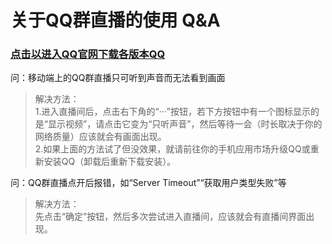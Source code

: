 # 关于QQ群直播的使用 Q&A
### [点击以进入QQ官网下载各版本QQ](https://im.qq.com/)  
  
问：移动端上的QQ群直播只可听到声音而无法看到画面
>解决方法：  
>1.进入直播间后，点击右下角的“···”按钮，若下方按钮中有一个图标显示的是“显示视频”，请点击它变为“只听声音”，然后等待一会（时长取决于你的网络质量）应该就会有画面出现。  
>2.如果上面的方法试了但没效果，就请前往你的手机应用市场升级QQ或重新安装QQ（卸载后重新下载安装）。  
  
问：QQ群直播点开后报错，如“Server Timeout”“获取用户类型失败”等
>解决方法：  
>先点击“确定”按钮，然后多次尝试进入直播间，应该就会有直播间界面出现。  
